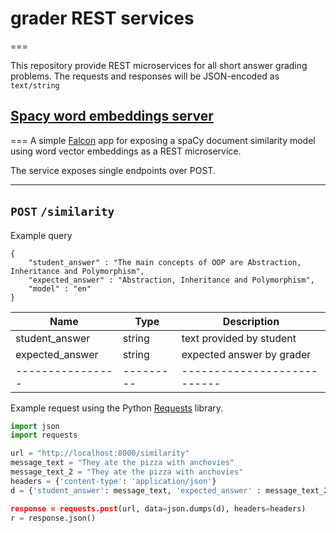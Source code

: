 # grader REST services
===

This repository provide REST microservices for all short answer grading problems.
The requests and responses will be JSON-encoded as ```text/string``` 

## [Spacy word embeddings server](https://spacy.io/docs/usage/word-vectors-similarities)
===
A simple [Falcon](https://falconframework.org/) app for exposing a spaCy document similarity model using word vector embeddings as a REST microservice.

The service exposes single endpoints over POST.

------

## ``` POST ``` ```/similarity```

Example query 

```
{
    "student_answer" : "The main concepts of OOP are Abstraction, Inheritance and Polymorphism",
    "expected_answer" : "Abstraction, Inheritance and Polymorphism",
    "model" : "en"
}
```

| Name | Type | Description |
|------|------|-------------|
|student_answer  | string  | text provided by student |
|expected_answer | string  | expected answer by grader |
|----------------|---------|---------------------------|


Example request using the Python [Requests](http://docs.python-requests.org/en/master/) library.

```python
import json
import requests

url = "http://localhost:8000/similarity"
message_text = "They ate the pizza with anchovies"
message_text_2 = "They ate the pizza with anchovies"
headers = {'content-type': 'application/json'}
d = {'student_answer': message_text, 'expected_answer' : message_text_2, ''model': 'en'}

response = requests.post(url, data=json.dumps(d), headers=headers)
r = response.json()
```
